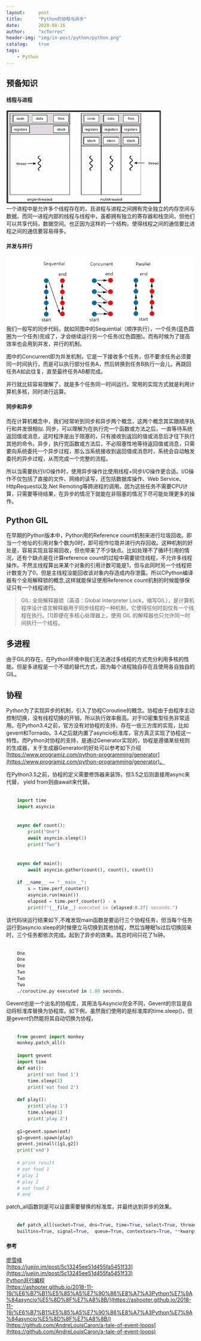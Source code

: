 ```yaml
---
layout:     post
title:      "Python的协程与异步"
date:       2020-08-16
author:     "xcTorres"
header-img: "img/in-post/python/python.png"
catalog:    true
tags:
    - Python
---  
```


## 预备知识

#### 线程与进程
![图一](/img/in-post/coroutine/threadvsprocess.png)  
一个进程中是允许多个线程存在的，且进程与进程之间拥有完全独立的内存空间与数据。而同一进程内部的线程与线程中，虽都拥有独立的寄存器和栈空间，但他们可以共享代码，数据空间。也正因为这样的一个结构，使得线程之间的通信要比进程之间的通信要容易得多。

#### 并发与并行  
![图二](/img/in-post/coroutine/concurrency.png)  
我们一般写的同步代码，就如同图中的Sequential（顺序执行），一个任务(蓝色圆圈为一个任务)完成了，才会继续运行另一个任务(红色圆圈)。而有时候为了提高效率也会用到并发，并行的机制。  

图中的Concurrent即为并发机制，它是一下接收多个任务，但不要求任务必须要同一时间执行，而是可以执行部分任务A，然后转换到任务B执行一会儿，再跳回任务A如此往复，直至最终任务AB都完成。

并行就比较容易理解了，就是多个任务同一时间运行。常用的实现方式就是利用计算机多核，同时进行运算。

#### 同步和异步   

而在计算机概念中，我们经常听到同步和异步两个概念，这两个概念其实跟顺序执行和并发很相似. 同步，可以理解为在执行完一个函数或方法之后，一直等待系统返回值或消息，这时程序是出于阻塞的，只有接收到返回的值或消息后才往下执行其他的命令。异步，执行完函数或方法后，不必阻塞性地等待返回值或消息，只需要向系统委托一个异步过程，那么当系统接收到返回值或消息时，系统会自动触发委托的异步过程，从而完成一个完整的流程。  

所以当需要执行I/O操作时，使用异步操作比使用线程+同步I/O操作更合适。I/O操作不仅包括了直接的文件、网络的读写，还包括数据库操作、Web Service、HttpRequest以及.Net Remoting等跨进程的调用。因为这些任务不需要CPU计算，只需要等待结果，在异步的情况下就能在非阻塞的情况下尽可能处理更多的操作。  

## Python GIL

在早期的Python版本中，Python用的Reference count机制来进行垃圾回收。即当一个地址的引用对象个数为0时，即可视作垃圾并进行内存回收。这种机制的好处是，容易实现且容易回收，但也带来了不少缺点。比如处理不了循环引用的情况，还有个缺点是在计算reference count的过程中需要锁住线程，不允许多线程操作。不然主线程算出来某个对象的引用计数可能是1，但与此同时另一个线程把计数变为了0，但是主线程没能回收该对象内存造成内存泄露。所以CPython编译器有个全局解释锁的概念,这样就能保证使用Reference count机制的时候能够保证只有一个线程进行。
> GIL: 全局解释器锁（英语：Global Interpreter Lock，缩写GIL），是计算机程序设计语言解释器用于同步线程的一种机制，它使得任何时刻仅有一个线程在执行。[1]即便在多核心处理器上，使用 GIL 的解释器也只允许同一时间执行一个线程。  

## 多进程
由于GIL的存在，在Python环境中我们无法通过多线程的方式充分利用多核的性能。但是多进程是一个不错的替代方式，因为每个进程独自存在且使用各自独自的GIL。

## 协程
Python为了实现异步的机制，引入了协程Coroutine的概念。协程由于由程序主动控制切换，没有线程切换的开销，所以执行效率极高。对于IO密集型任务非常适用。在Python3.4之前，官方没有对协程的支持，存在一些三方库的实现，比如gevent和Tornado。3.4之后就内置了asyncio标准库，官方真正实现了协程这一特性。而Python对协程的支持，是通过Generator实现的，协程是遵循某些规则的生成器，关于生成器Generator的好处可以参考如下介绍[https://www.programiz.com/python-programming/generator](https://www.programiz.com/python-programming/generator)。

在Python3.5之前，协程的定义需要修饰器来装饰，但3.5之后则直接用async来代替， yield from则由await来代替。 

```python

    import time
    import asyncio


    async def count():
        print("One")
        await asyncio.sleep(1)
        print("Two")


    async def main():
        await asyncio.gather(count(), count(), count())

    if __name__ == "__main__":
        s = time.perf_counter()
        asyncio.run(main())
        elapsed = time.perf_counter() - s
        print(f"{__file__} executed in {elapsed:0.2f} seconds.")

```
该代码块运行结果如下,不难发现main函数是要运行三个协程任务，但当每个任务运行到asyncio.sleep的时候便立马切换到其他协程，然后当睡眠1s过后切换回来时，三个任务都依次完成。起到了异步的效果。其总时间只花了1s钟。

```python

    One
    One
    One
    Two
    Two
    Two
    ./coroutine.py executed in 1.00 seconds.

```


Gevent也是一个出名的协程库，其用法与Asyncio完全不同，Gevent的宗旨是自动将标准库替换为协程库。如下例，虽然我们使用的是标准库的time.sleep()，但是gevent仍然能将其自动切换为协程。
```python

    from gevent import monkey
    monkey.patch_all()

    import gevent
    import time
    def eat():
        print('eat food 1')
        time.sleep(2)
        print('eat food 2')

    def play():
        print('play 1')
        time.sleep(1)
        print('play 2')

    g1=gevent.spawn(eat)
    g2=gevent.spawn(play)
    gevent.joinall([g1,g2])
    print('end')

    # print result
    # eat food 1
    # play 1
    # play 2
    # eat food 2
    # end

```

patch_all函数则是可以设置需要替换的标准库，并最终达到异步的效果。
```python

    def patch_all(socket=True, dns=True, time=True, select=True, thread=True,os=True, ssl=True, subprocess=True, sys=False, aggressive=True, Event=True,
    builtins=True, signal=True,  queue=True, contextvars=True, **kwargs):

```

#### 参考  
[廖雪峰](https://www.liaoxuefeng.com/wiki/1016959663602400/1017968846697824)  
[https://juejin.im/post/5c13245ee51d455fa5451f33](https://juejin.im/post/5c13245ee51d455fa5451f33)  
[Python并行编程](https://python-parallel-programmning-cookbook.readthedocs.io/zh_CN/latest/)  
[https://ashooter.github.io/2018-11-19/%E6%B7%B1%E5%85%A5%E7%90%86%E8%A7%A3Python%E7%9A%84asyncio%E5%8D%8F%E7%A8%8B/](https://ashooter.github.io/2018-11-19/%E6%B7%B1%E5%85%A5%E7%90%86%E8%A7%A3Python%E7%9A%84asyncio%E5%8D%8F%E7%A8%8B/)  
[https://github.com/AndreLouisCaron/a-tale-of-event-loops](https://github.com/AndreLouisCaron/a-tale-of-event-loops)





